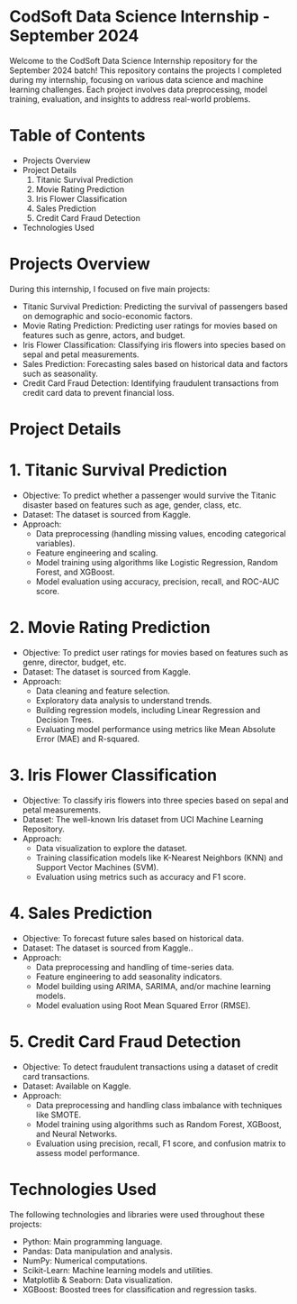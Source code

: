 # CodSoft Data Science Internship - September 2024

Welcome to the CodSoft Data Science Internship repository for the September 2024 batch! This repository contains the projects I completed during my internship, focusing on various data science and machine learning challenges. Each project involves data preprocessing, model training, evaluation, and insights to address real-world problems.

# Table of Contents

- Projects Overview
- Project Details
   1. Titanic Survival Prediction
   2. Movie Rating Prediction
   3. Iris Flower Classification
   4. Sales Prediction
   5. Credit Card Fraud Detection
- Technologies Used

# Projects Overview

During this internship, I focused on five main projects:

- Titanic Survival Prediction: Predicting the survival of passengers based on demographic and socio-economic factors.
- Movie Rating Prediction: Predicting user ratings for movies based on features such as genre, actors, and budget.
- Iris Flower Classification: Classifying iris flowers into species based on sepal and petal measurements.
- Sales Prediction: Forecasting sales based on historical data and factors such as seasonality.
- Credit Card Fraud Detection: Identifying fraudulent transactions from credit card data to prevent financial loss.

# Project Details

# 1. Titanic Survival Prediction

  - Objective: To predict whether a passenger would survive the Titanic disaster based on features such as age, gender, class, etc.
  - Dataset: The dataset is sourced from Kaggle.
  - Approach:
     -  Data preprocessing (handling missing values, encoding categorical variables).
     -  Feature engineering and scaling.
     -  Model training using algorithms like Logistic Regression, Random Forest, and XGBoost.
     -  Model evaluation using accuracy, precision, recall, and ROC-AUC score.
    
# 2. Movie Rating Prediction

  - Objective: To predict user ratings for movies based on features such as genre, director, budget, etc.
  - Dataset: The dataset is sourced from Kaggle.
  - Approach:
     -  Data cleaning and feature selection.
     -  Exploratory data analysis to understand trends.
     -  Building regression models, including Linear Regression and Decision Trees.
     -  Evaluating model performance using metrics like Mean Absolute Error (MAE) and R-squared.
  
# 3. Iris Flower Classification

  - Objective: To classify iris flowers into three species based on sepal and petal measurements.
  - Dataset: The well-known Iris dataset from UCI Machine Learning Repository.
  - Approach:
     -  Data visualization to explore the dataset.
     -  Training classification models like K-Nearest Neighbors (KNN) and Support Vector Machines (SVM).
     -  Evaluation using metrics such as accuracy and F1 score.

# 4. Sales Prediction

  - Objective: To forecast future sales based on historical data.
  - Dataset: The dataset is sourced from Kaggle..
  - Approach:
     -  Data preprocessing and handling of time-series data.
     -  Feature engineering to add seasonality indicators.
     -  Model building using ARIMA, SARIMA, and/or machine learning models.
     -  Model evaluation using Root Mean Squared Error (RMSE).

# 5. Credit Card Fraud Detection

  - Objective: To detect fraudulent transactions using a dataset of credit card transactions.
  - Dataset: Available on Kaggle.
  - Approach:
     -  Data preprocessing and handling class imbalance with techniques like SMOTE.
     -  Model training using algorithms such as Random Forest, XGBoost, and Neural Networks.
     -  Evaluation using precision, recall, F1 score, and confusion matrix to assess model performance.
  
# Technologies Used

The following technologies and libraries were used throughout these projects:

- Python: Main programming language.
- Pandas: Data manipulation and analysis.
- NumPy: Numerical computations.
- Scikit-Learn: Machine learning models and utilities.
- Matplotlib & Seaborn: Data visualization.
- XGBoost: Boosted trees for classification and regression tasks.
  
